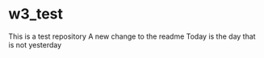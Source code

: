 # w3_test
This is a test repository
A new change to the readme
Today is the day that is not yesterday

